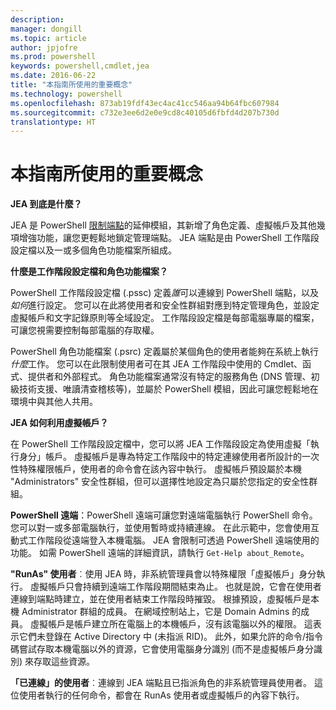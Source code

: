 ```yaml
---
description: 
manager: dongill
ms.topic: article
author: jpjofre
ms.prod: powershell
keywords: powershell,cmdlet,jea
ms.date: 2016-06-22
title: "本指南所使用的重要概念"
ms.technology: powershell
ms.openlocfilehash: 873ab19fdf43ec4ac41cc546aa94b64fbc607984
ms.sourcegitcommit: c732e3ee6d2e0e9cd8c40105d6fbfd4d207b730d
translationtype: HT
---
```

# <a name="key-concepts-used-throughout-this-guide"></a>本指南所使用的重要概念
**JEA 到底是什麼？**

JEA 是 PowerShell [限制端點](http://blogs.technet.com/b/heyscriptingguy/archive/2014/03/31/introduction-to-powershell-endpoints.aspx)的延伸模組，其新增了角色定義、虛擬帳戶及其他幾項增強功能，讓您更輕鬆地鎖定管理端點。
JEA 端點是由 PowerShell 工作階段設定檔以及一或多個角色功能檔案所組成。

**什麼是工作階段設定檔和角色功能檔案？**

PowerShell 工作階段設定檔 (.pssc) 定義*誰*可以連線到 PowerShell 端點，以及*如何*進行設定。
您可以在此將使用者和安全性群組對應到特定管理角色，並設定虛擬帳戶和文字記錄原則等全域設定。
工作階段設定檔是每部電腦專屬的檔案，可讓您視需要控制每部電腦的存取權。

PowerShell 角色功能檔案 (.psrc) 定義屬於某個角色的使用者能夠在系統上執行*什麼*工作。
您可以在此限制使用者可在其 JEA 工作階段中使用的 Cmdlet、函式、提供者和外部程式。
角色功能檔案通常沒有特定的服務角色 (DNS 管理、初級技術支援、唯讀清查稽核等)，並屬於 PowerShell 模組，因此可讓您輕鬆地在環境中與其他人共用。

**JEA 如何利用虛擬帳戶？**

在 PowerShell 工作階段設定檔中，您可以將 JEA 工作階段設定為使用虛擬「執行身分」帳戶。
虛擬帳戶是專為特定工作階段中的特定連線使用者所設計的一次性特殊權限帳戶，使用者的命令會在該內容中執行。
虛擬帳戶預設屬於本機 "Administrators" 安全性群組，但可以選擇性地設定為只屬於您指定的安全性群組。

**PowerShell 遠端**：PowerShell 遠端可讓您對遠端電腦執行 PowerShell 命令。
您可以對一或多部電腦執行，並使用暫時或持續連線。
在此示範中，您會使用互動式工作階段從遠端登入本機電腦。
JEA 會限制可透過 PowerShell 遠端使用的功能。
如需 PowerShell 遠端的詳細資訊，請執行 `Get-Help about_Remote`。

**"RunAs" 使用者**︰使用 JEA 時，非系統管理員會以特殊權限「虛擬帳戶」身分執行。
虛擬帳戶只會持續到遠端工作階段期間結束為止。
也就是說，它會在使用者連線到端點時建立，並在使用者結束工作階段時摧毀。
根據預設，虛擬帳戶是本機 Administrator 群組的成員。
在網域控制站上，它是 Domain Admins 的成員。
虛擬帳戶是帳戶建立所在電腦上的本機帳戶，沒有該電腦以外的權限。
這表示它們未登錄在 Active Directory 中 (未指派 RID)。
此外，如果允許的命令/指令碼嘗試存取本機電腦以外的資源，它會使用電腦身分識別 (而不是虛擬帳戶身分識別) 來存取這些資源。

**「已連線」的使用者**︰連線到 JEA 端點且已指派角色的非系統管理員使用者。
這位使用者執行的任何命令，都會在 RunAs 使用者或虛擬帳戶的內容下執行。

